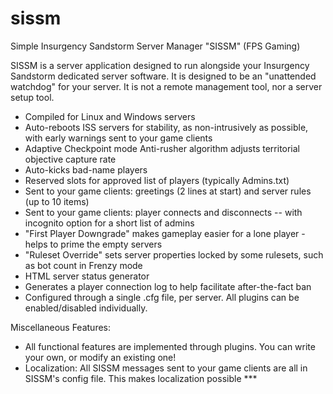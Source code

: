 # sissm
Simple Insurgency Sandstorm Server Manager "SISSM" (FPS Gaming)

SISSM is a server application designed to run alongside your Insurgency Sandstorm dedicated server software.  It is designed to be an "unattended watchdog" for your server.  It is not a remote management tool, nor a server setup tool.

*  Compiled for Linux and Windows servers
*  Auto-reboots ISS servers for stability, as non-intrusively as possible, with early warnings sent to your game clients
*  Adaptive Checkpoint mode Anti-rusher algorithm adjusts territorial objective capture rate
*  Auto-kicks bad-name players
*  Reserved slots for approved list of players (typically Admins.txt)
*  Sent to your game clients: greetings (2 lines at start) and server rules (up to 10 items)
*  Sent to your game clients: player connects and disconnects -- with incognito option for a short list of admins
*  "First Player Downgrade" makes gameplay easier for a lone player - helps to prime the empty servers
*  "Ruleset Override" sets server properties locked by some rulesets, such as bot count in Frenzy mode
*  HTML server status generator
*  Generates a player connection log to help facilitate after-the-fact ban
*  Configured through a single .cfg file, per server.  All plugins can be enabled/disabled individually.

Miscellaneous Features:

*  All functional features are implemented through plugins.  You can write your own, or modify an existing one!
*  Localization: All SISSM messages sent to your game clients are all in SISSM's config file.  This makes localization possible ***


